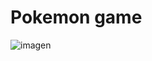 # Pokemon game
![imagen](https://user-images.githubusercontent.com/91105312/208271968-b58b3db1-6a75-4b01-ba4c-af034fb7939e.png)
